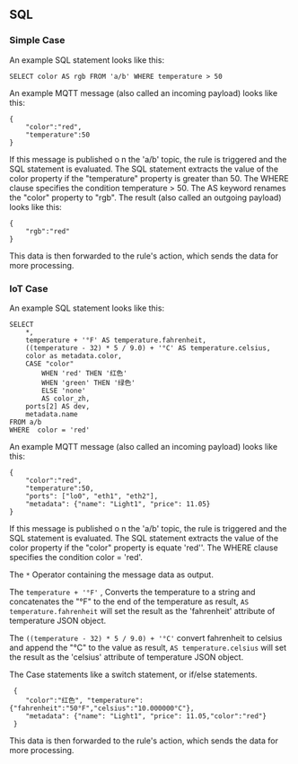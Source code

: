 ## SQL


### Simple Case
An example SQL statement looks like this:

```
SELECT color AS rgb FROM 'a/b' WHERE temperature > 50
```

An example MQTT message (also called an incoming payload) looks like this:
```
{
	"color":"red", 
	"temperature":50
}
```

If this message is published o n the 'a/b' topic, the rule 
is triggered and the SQL statement is evaluated. The SQL 
statement extracts the value of the color property if the 
"temperature" property is greater than 50. The WHERE clause 
specifies the condition temperature > 50. 
The AS keyword renames the "color" property to "rgb". 
The result (also called an outgoing payload) looks like this:
```
{
    "rgb":"red"
}
```

This data is then forwarded to the rule's action, which sends 
the data for more processing. 


### IoT Case
An example SQL statement looks like this:

```
SELECT
    *,
    temperature + '°F' AS temperature.fahrenheit,
    ((temperature - 32) * 5 / 9.0) + '°C' AS temperature.celsius,
    color as metadata.color,
    CASE "color"
        WHEN 'red' THEN '红色'
        WHEN 'green' THEN '绿色'
        ELSE 'none' 
        AS color_zh,
    ports[2] AS dev,
    metadata.name
FROM a/b
WHERE  color = 'red'

```

An example MQTT message (also called an incoming payload) looks like this:
```
{
	"color":"red", 
	"temperature":50, 
	"ports": ["lo0", "eth1", "eth2"],
	"metadata": {"name": "Light1", "price": 11.05}
}
```

If this message is published o n the 'a/b' topic, the rule 
is triggered and the SQL statement is evaluated. The SQL 
statement extracts the value of the color property if the 
"color" property is equate 'red''. The WHERE clause 
specifies the condition color = 'red'. 

The `*` Operator containing the message data as output. 

The `temperature + '°F'` , Converts the temperature to a string and concatenates the "°F" to the end of the temperature as result,
` AS temperature.fahrenheit ` will set the result as the 'fahrenheit' attribute of temperature JSON object.

The `((temperature - 32) * 5 / 9.0) + '°C'` convert fahrenheit to celsius and append the "°C" to the value as result,
` AS temperature.celsius ` will set the result as the 'celsius' attribute of temperature JSON object.

The Case statements like a switch statement, or if/else statements.

```
 {
	"color":"红色", "temperature":{"fahrenheit":"50°F","celsius":"10.000000°C"},
	"metadata": {"name": "Light1", "price": 11.05,"color":"red"}
 }
```

This data is then forwarded to the rule's action, which sends 
the data for more processing. 



